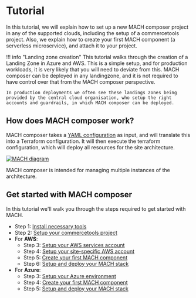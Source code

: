 # Tutorial

In this tutorial, we will explain how to set up a new MACH composer project in
any of the supported clouds, including the setup of a commercetools project.
Also, we explain how to create your first MACH component (a serverless
microservice), and attach it to your project.

!!! info "Landing zone creation"
    This tutorial walks through the creation of a Landing Zone in Azure and AWS. This is a simple setup, and for production workloads, it is very likely that you will need to deviate from this. MACH composer can be deployed in any landingzone, and it is not required to have control over that from the MACH composer perspective.

    In production deployments we often see these landings zones being provided by the central cloud organisation, who setup the right accounts and guardrails, in which MACH composer can be deployed.


## How does MACH composer work?

MACH composer takes a [YAML configuration](../reference/syntax/index.md) as
input, and will translate this into a Terraform configuration. It will then
execute the terraform configuration, which will deploy all resources for the
site architecture.

[![MACH diagram](../_img/mach.png)](../_img/mach.png)

MACH composer is intended for managing multiple instances of the architecture.

## Get started with MACH composer

In this tutorial we'll walk you through the steps required to get started with MACH.

- Step 1: [Install necessary tools](./step-1-installation.md)
- Step 2: [Setup your commercetools project](./step-2-setup-ct.md)
- For **AWS**:
    - Step 3: [Setup your AWS services account](./aws/step-3-setup-aws-services.md)
    - Step 4: [Setup your site-specific AWS account](./aws/step-4-setup-aws-site.md)
    - Step 5: [Create your first MACH component](./aws/step-5-create-component.md)
    - Step 6: [Setup and deploy your MACH stack](./aws/step-6-create-mach-stack.md)
- For **Azure**:
    - Step 3: [Setup your Azure environment](./azure/step-3-setup-azure.md)
    - Step 4: [Create your first MACH component](./azure/step-4-create-component.md)
    - Step 5: [Setup and deploy your MACH stack](./azure/step-5-create-mach-stack.md)
